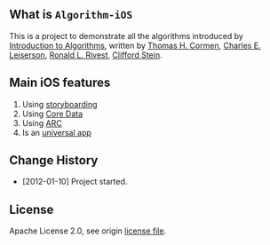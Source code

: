 ## What is `Algorithm-iOS`
This is a project to demonstrate all the algorithms introduced by [Introduction to Algorithms](http://d.pr/Q8mg), written by [Thomas H. Cormen](http://www.amazon.co.jp/Thomas-H.-Cormen/e/B000AQ24AS/ref=ntt_athr_dp_pel_pop_1), [Charles E. Leiserson](http://www.amazon.co.jp/Charles-E.-Leiserson/e/B000AQ6W9W/ref=ntt_athr_dp_pel_pop_2), [Ronald L. Rivest](http://www.amazon.co.jp/Ronald-L.-Rivest/e/B000AQ24MQ/ref=ntt_athr_dp_pel_pop_3), [Clifford Stein](http://www.amazon.co.jp/Clifford-Stein/e/B001K6MOAW/ref=ntt_athr_dp_pel_pop_4). 

## Main iOS features
1. Using [storyboarding](https://developer.apple.com/library/IOs/#documentation/DeveloperTools/Conceptual/WhatsNewXcode/Articles/xcode_4_2.html#//apple_ref/doc/uid/00200-SW3)
2. Using [Core Data](https://developer.apple.com/library/IOs/#documentation/Cocoa/Conceptual/CoreData/cdProgrammingGuide.html#//apple_ref/doc/uid/TP40001075)
3. Using [ARC](https://developer.apple.com/library/IOs/#documentation/DeveloperTools/Conceptual/WhatsNewXcode/Articles/xcode_4_2.html#//apple_ref/doc/uid/00200-SW2)
4. Is an [universal app](https://developer.apple.com/library/IOs/documentation/iPhone/Conceptual/iPhoneOSProgrammingGuide/AdvancedAppTricks/AdvancedAppTricks.html#//apple_ref/doc/uid/TP40007072-CH7-SW24)

## Change History
* [2012-01-10] Project started.

## License
Apache License 2.0, see origin [license file](http://www.apache.org/licenses/LICENSE-2.0).
